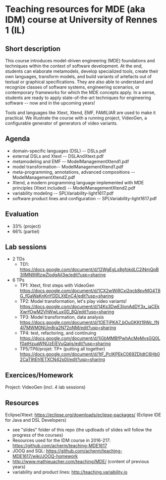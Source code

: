 # Teaching resources for MDE (aka IDM) course at University of Rennes 1 (IL)

## Short description

This course introduces model-driven engineering (MDE) foundations and techniques within the context of software development. 
At the end, students can elaborate metamodels, develop specialized tools, create their own languages, transform models, and build variants of artefacts out of textual or graphical specifications. 
They are also able to understand and recognize classes of software systems, engineering scenarios, or contemporary frameworks for which the MDE concepts apply. 
In a sense, students are ready to apply state-of-the-art techniques for engineering software -- now and in the upcoming years!

Tools and languages like Xtext, Xtend, EMF, FAMILIAR are used to make it practical. 
We illustrate the course with a running project, VideoGen, a configurable generator of generators of video variants.  

## Agenda 

* domain-specific languages (DSL) -- DSLs.pdf
* external DSLs and Xtext -- DSLAndXtext.pdf
* metamodeling and EMF -- ModelManagementXtend1.pdf 
* model transformation-- ModelManagementXtend1.pdf 
* meta-programming, annotations, advanced compositions -- ModelManagementXtend2.pdf 
* Xtend, a modern programming language implemented with MDE principles (Xtext included) -- ModelManagementXtend2.pdf
* variability modeling -- SPLVariability-light1617.pdf 
* software product lines and configuration -- SPLVariability-light1617.pdf 

## Evaluation 

* 33% (project)
* 66% (partiel) 

## Lab sessions 

* 2 TDs 
   * TD1: https://docs.google.com/document/d/12WgEgLx8gfokdLC2iNmQpB3lIMN9lIRzwZlodgAil3w/edit?usp=sharing
* 6 TPs
  * TP1: Xtext, first steps with VideoGen https://docs.google.com/document/d/1CX2wWiRCxi2qcb8pvMG4T8G_fGaWaKnKnYDDLXtEnC4/edit?usp=sharing
  * TP2: Model transformation, let's play video variants! https://docs.google.com/document/d/14Ks3DwE3IonAdDY3x_jaCEkXwrfOwM2VhWwLux0D_8Q/edit?usp=sharing
  * TP3: Model transformation, data analysis 
  https://docs.google.com/document/d/1OETjPKA7_bOuGKKt19Wc_fN4l7MWM0NUm8ra2N72oNM/edit?usp=sharing
  * TP4: test, refactoring, and continuing https://docs.google.com/document/d/1iGbMMBfPwhAcMeMvsGQ0Lf0atHzuaWNUzEjEVuQaijs/edit?usp=sharing
  * TP5/TP6/projet: TP* (putting all together) https://docs.google.com/document/d/1tF_PcIKPEkC069ZDIdtC6Hb02CaT9tEh1ETXCN42s0I/edit?usp=sharing


## Exercices/Homework 

Project: VideoGen (incl. 4 lab sessions)

## Resources 

Eclipse/Xtext: https://eclipse.org/downloads/eclipse-packages/ (Eclipse IDE for Java and DSL Developers)

* see "slides" folder of this repo (the updloads of slides will follow the progress of the courses)
* Resources used for the IDM course in 2016-217: https://github.com/acherm/teaching-MDE1617
* JOOQ and SQL: https://github.com/acherm/teaching-MDE1617/wiki/JOOQ-homework
* http://www.mathieuacher.com/teaching/MDE/ (content of previous years)
* variability and product lines: http://teaching.variability.io

